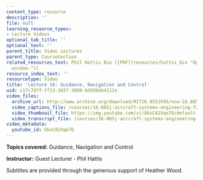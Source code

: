 ```yaml
---
content_type: resource
description: ''
file: null
learning_resource_types:
- Lecture Videos
optional_tab_title: ''
optional_text: ''
parent_title: Video Lectures
parent_type: CourseSection
related_resources_text: Phil Hattis Bio ([PDF](resources/hattis_bio "Open in a new
  window."))
resource_index_text: ''
resourcetype: Video
title: 'Lecture 16: Guidance, Navigation and Control'
uid: c17c7d7f-ff13-3037-3060-6d59bbbd111e
video_files:
  archive_url: http://www.archive.org/download/MIT16.855JF05/ocw-16.885-03nov2005-220k.mp4
  video_captions_file: /courses/16-885j-aircraft-systems-engineering-fall-2005/187fcbe190ba5eb985b632cc2756dcc7_OksC02Xqe7Q.vtt
  video_thumbnail_file: https://img.youtube.com/vi/OksC02Xqe7Q/default.jpg
  video_transcript_file: /courses/16-885j-aircraft-systems-engineering-fall-2005/1be0065d010b3519ad743b4bfe82942a_OksC02Xqe7Q.pdf
video_metadata:
  youtube_id: OksC02Xqe7Q
---
```


**Topics covered:** Guidance, Navigation and Control

**Instructor:** Guest Lecturer ‑ Phil Hattis

Subtitles are provided through the generous support of Heather Wood.
